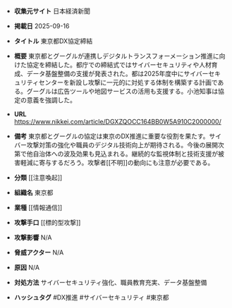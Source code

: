 - **収集元サイト**
日本経済新聞

- **掲載日**
2025-09-16

- **タイトル**
東京都DX協定締結

- **概要**
東京都とグーグルが連携しデジタルトランスフォーメーション推進に向けた協定を締結した。都庁での締結式ではサイバーセキュリティや人材育成、データ基盤整備の支援が発表された。都は2025年度中にサイバーセキュリティセンターを新設し攻撃に一元的に対処する体制を構築する計画である。グーグルは広告ツールや地図サービスの活用も支援する。小池知事は協定の意義を強調した。

- **URL**
https://www.nikkei.com/article/DGXZQOCC164BB0W5A910C2000000/

- **備考**
東京都とグーグルの協定は東京のDX推進に重要な役割を果たす。サイバー攻撃対策の強化や職員のデジタル技術向上が期待される。今後の展開次第で他自治体への波及効果も見込まれる。継続的な監視体制と技術支援が被害軽減に寄与するだろう。攻撃者[[不明]]の動向にも注意が必要である。

- **分類**
[[注意喚起]]

- **組織名**
東京都

- **業種**
[[情報通信]]

- **攻撃手口**
[[標的型攻撃]]

- **攻撃影響**
N/A

- **脅威アクター**
N/A

- **原因**
N/A

- **対処方法**
サイバーセキュリティ強化、職員教育充実、データ基盤整備

- **ハッシュタグ**
#DX推進 #サイバーセキュリティ #東京都
